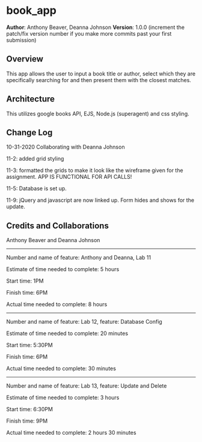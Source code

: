 # book_app

**Author**: Anthony Beaver, Deanna Johnson
**Version**: 1.0.0 (increment the patch/fix version number if you make more commits past your first submission)

## Overview
This app allows the user to input a book title or author, select which they are specifically searching for and then present them with the closest matches. 

## Architecture
This utilizes google books API, EJS, Node.js (superagent) and css styling.

## Change Log
10-31-2020 Collaborating with Deanna Johnson

11-2: added grid styling

11-3: formatted the grids to make it look like the wireframe given for the assignment.
APP IS FUNCTIONAL FOR API CALLS!

11-5: Database is set up.

11-9: jQuery and javascript are now linked up. Form hides and shows for the update.

## Credits and Collaborations
Anthony Beaver and Deanna Johnson

----------------------------------

Number and name of feature: Anthony and Deanna, Lab 11

Estimate of time needed to complete: 5 hours

Start time: 1PM

Finish time: 6PM

Actual time needed to complete: 8 hours

----------------------------------

Number and name of feature: Lab 12, feature: Database Config

Estimate of time needed to complete: 20 minutes

Start time: 5:30PM

Finish time: 6PM

Actual time needed to complete: 30 minutes

----------------------------------

Number and name of feature: Lab 13, feature: Update and Delete

Estimate of time needed to complete: 3 hours

Start time: 6:30PM

Finish time: 9PM

Actual time needed to complete: 2 hours 30 minutes
